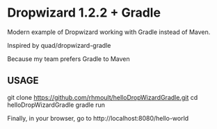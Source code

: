 # Dropwizard 1.2.2 + Gradle 

Modern example of Dropwizard working with Gradle instead of Maven.

Inspired by quad/dropwizard-gradle

Because my team prefers Gradle to Maven

## USAGE

git clone https://github.com/rhmoult/helloDropWizardGradle.git
cd helloDropWizardGradle
gradle run

Finally, in your browser, go to http://localhost:8080/hello-world
